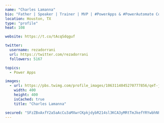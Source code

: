 ```yaml
---
name: "Charles Lamanna"
bio: "Father | Speaker | Trainer | MVP | #PowerApps & #PowerAutomate Community Super User | YouTuber Right-pointing triangle http://youtube.com/c/rezadorrani | Learn - Share - Clockwise rightwards and leftwards open circle arrows"
location: Houston, TX
type: "profile"
heat: 108

website: https://t.co/tAcqSdqguf

twitter:
  username: rezadorrani
  url: https://twitter.com/rezadorrani
  followers: 5167

topics:
  - Power Apps

images:
  - url: https://pbs.twimg.com/profile_images/1063114045270777856/qeT-jpWr_400x400.jpg
    width: 400
    height: 400
    isCached: true
    title: "Charles Lamanna"

secured: "SFzZBxAxfY2a5aAcCu3aMXwrCKpkjdybR214sl3KCA3yMRtTmJkefYRYwbhNPx97LT2OwaKhQ9xyJp1HQY9pevBTodJwYmLTW+ElY5QArmmJUeWqh6YvQgfZOVDN5X87r5ATKuT7559dT6IN59KJSfbgYAEFwS7Vmp3xnHY6NC8ggQ48AS8Vz8pyw/4U33ZWWbzag7eWkF93IazltYoeDSmea9ypmdCfMYQ4z+aucy4nYHxratEmjf/HSowRJOKyRUI4jMQmiSDu3Rj/qrRW6fU5+0S25I1jakpus4I/ccoJHi29BbA7jppNQHVGjF7PoQ1nzl+CrVylEJKjjTx6MjyFPflxLM3wmJDSY5uqHSQgzoxep24HFKrsfflzAYIU+C/ldWt9QVOzZgJcXEHaCf5Laa7zKePEAdUgqOJDZQs=;ybd8zNVzZ7Kk1NoKvs6dVQ=="
---
```


